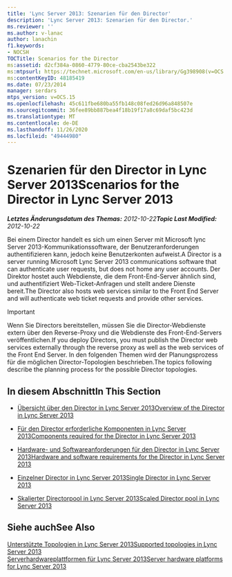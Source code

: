 ```yaml
---
title: 'Lync Server 2013: Szenarien für den Director'
description: 'Lync Server 2013: Szenarien für den Director.'
ms.reviewer: ''
ms.author: v-lanac
author: lanachin
f1.keywords:
- NOCSH
TOCTitle: Scenarios for the Director
ms:assetid: d2cf384a-0860-4779-80ce-cba2543be322
ms:mtpsurl: https://technet.microsoft.com/en-us/library/Gg398908(v=OCS.15)
ms:contentKeyID: 48185419
ms.date: 07/23/2014
manager: serdars
mtps_version: v=OCS.15
ms.openlocfilehash: 45c611fbe680ba55fb148c08fed26d96a848507e
ms.sourcegitcommit: 36fee89bb887bea4f18b19f17a8c69daf5bc423d
ms.translationtype: MT
ms.contentlocale: de-DE
ms.lasthandoff: 11/26/2020
ms.locfileid: "49444980"
---
```

# <a name="scenarios-for-the-director-in-lync-server-2013"></a><span data-ttu-id="2a56a-103">Szenarien für den Director in Lync Server 2013</span><span class="sxs-lookup"><span data-stu-id="2a56a-103">Scenarios for the Director in Lync Server 2013</span></span>

<div data-xmlns="http://www.w3.org/1999/xhtml">

<div class="topic" data-xmlns="http://www.w3.org/1999/xhtml" data-msxsl="urn:schemas-microsoft-com:xslt" data-cs="https://msdn.microsoft.com/">

<div data-asp="https://msdn2.microsoft.com/asp">



</div>

<div id="mainSection">

<div id="mainBody"><span data-ttu-id="2a56a-104">

<span> </span></span><span class="sxs-lookup"><span data-stu-id="2a56a-104">

<span> </span></span></span>

<span data-ttu-id="2a56a-105">_**Letztes Änderungsdatum des Themas:** 2012-10-22_</span><span class="sxs-lookup"><span data-stu-id="2a56a-105">_**Topic Last Modified:** 2012-10-22_</span></span>

<span data-ttu-id="2a56a-106">Bei einem Director handelt es sich um einen Server mit Microsoft lync Server 2013-Kommunikationssoftware, der Benutzeranforderungen authentifizieren kann, jedoch keine Benutzerkonten aufweist.</span><span class="sxs-lookup"><span data-stu-id="2a56a-106">A Director is a server running Microsoft Lync Server 2013 communications software that can authenticate user requests, but does not home any user accounts.</span></span> <span data-ttu-id="2a56a-107">Der Direktor hostet auch Webdienste, die dem Front-End-Server ähnlich sind, und authentifiziert Web-Ticket-Anfragen und stellt andere Dienste bereit.</span><span class="sxs-lookup"><span data-stu-id="2a56a-107">The Director also hosts web services similar to the Front End Server and will authenticate web ticket requests and provide other services.</span></span>

<div>


> [!IMPORTANT]  
> <span data-ttu-id="2a56a-108">Wenn Sie Directors bereitstellen, müssen Sie die Director-Webdienste extern über den Reverse-Proxy und die Webdienste des Front-End-Servers veröffentlichen.</span><span class="sxs-lookup"><span data-stu-id="2a56a-108">If you deploy Directors, you must publish the Director web services externally through the reverse proxy as well as the web services of the Front End Server.</span></span> <span data-ttu-id="2a56a-109">In den folgenden Themen wird der Planungsprozess für die möglichen Director-Topologien beschrieben.</span><span class="sxs-lookup"><span data-stu-id="2a56a-109">The topics following describe the planning process for the possible Director topologies.</span></span>



</div>

<div>

## <a name="in-this-section"></a><span data-ttu-id="2a56a-110">In diesem Abschnitt</span><span class="sxs-lookup"><span data-stu-id="2a56a-110">In This Section</span></span>

  - [<span data-ttu-id="2a56a-111">Übersicht über den Director in Lync Server 2013</span><span class="sxs-lookup"><span data-stu-id="2a56a-111">Overview of the Director in Lync Server 2013</span></span>](lync-server-2013-overview-of-the-director.md)

  - [<span data-ttu-id="2a56a-112">Für den Director erforderliche Komponenten in Lync Server 2013</span><span class="sxs-lookup"><span data-stu-id="2a56a-112">Components required for the Director in Lync Server 2013</span></span>](lync-server-2013-components-required-for-the-director.md)

  - [<span data-ttu-id="2a56a-113">Hardware- und Softwareanforderungen für den Director in Lync Server 2013</span><span class="sxs-lookup"><span data-stu-id="2a56a-113">Hardware and software requirements for the Director in Lync Server 2013</span></span>](lync-server-2013-hardware-and-software-requirements-for-the-director.md)

  - [<span data-ttu-id="2a56a-114">Einzelner Director in Lync Server 2013</span><span class="sxs-lookup"><span data-stu-id="2a56a-114">Single Director in Lync Server 2013</span></span>](lync-server-2013-single-director.md)

  - [<span data-ttu-id="2a56a-115">Skalierter Directorpool in Lync Server 2013</span><span class="sxs-lookup"><span data-stu-id="2a56a-115">Scaled Director pool in Lync Server 2013</span></span>](lync-server-2013-scaled-director-pool.md)

</div>

<div>

## <a name="see-also"></a><span data-ttu-id="2a56a-116">Siehe auch</span><span class="sxs-lookup"><span data-stu-id="2a56a-116">See Also</span></span>


[<span data-ttu-id="2a56a-117">Unterstützte Topologien in Lync Server 2013</span><span class="sxs-lookup"><span data-stu-id="2a56a-117">Supported topologies in Lync Server 2013</span></span>](lync-server-2013-supported-topologies.md)  
[<span data-ttu-id="2a56a-118">Serverhardwareplattformen für Lync Server 2013</span><span class="sxs-lookup"><span data-stu-id="2a56a-118">Server hardware platforms for Lync Server 2013</span></span>](lync-server-2013-server-hardware-platforms.md)  
  

<span data-ttu-id="2a56a-119"></div>

</div>

<span> </span>

</div>

</div>

</span><span class="sxs-lookup"><span data-stu-id="2a56a-119"></div>

</div>

<span> </span>

</div>

</div>

</span></span></div>

